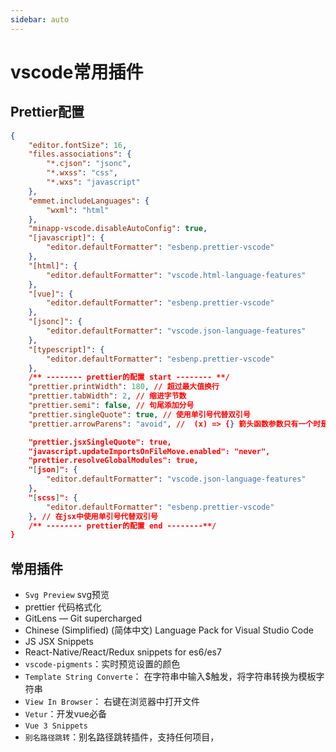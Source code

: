 ```yaml
---
sidebar: auto
---
```


# vscode常用插件

## Prettier配置

```json
{
    "editor.fontSize": 16,
    "files.associations": {
        "*.cjson": "jsonc",
        "*.wxss": "css",
        "*.wxs": "javascript"
    },
    "emmet.includeLanguages": {
        "wxml": "html"
    },
    "minapp-vscode.disableAutoConfig": true,
    "[javascript]": {
        "editor.defaultFormatter": "esbenp.prettier-vscode"
    },
    "[html]": {
        "editor.defaultFormatter": "vscode.html-language-features"
    },
    "[vue]": {
        "editor.defaultFormatter": "esbenp.prettier-vscode"
    },
    "[jsonc]": {
        "editor.defaultFormatter": "vscode.json-language-features"
    },
    "[typescript]": {
        "editor.defaultFormatter": "esbenp.prettier-vscode"
    },
    /** -------- prettier的配置 start -------- **/
    "prettier.printWidth": 180, // 超过最大值换行
    "prettier.tabWidth": 2, // 缩进字节数
    "prettier.semi": false, // 句尾添加分号
    "prettier.singleQuote": true, // 使用单引号代替双引号
    "prettier.arrowParens": "avoid", //  (x) => {} 箭头函数参数只有一个时是否要有小括号。avoid：省略括号

    "prettier.jsxSingleQuote": true,
    "javascript.updateImportsOnFileMove.enabled": "never",
    "prettier.resolveGlobalModules": true,
    "[json]": {
        "editor.defaultFormatter": "vscode.json-language-features"
    },
    "[scss]": {
        "editor.defaultFormatter": "esbenp.prettier-vscode"
    }, // 在jsx中使用单引号代替双引号
    /** -------- prettier的配置 end --------**/
}
```

## 常用插件

- `Svg Preview` svg预览
- prettier 代码格式化
- GitLens — Git supercharged
- Chinese (Simplified) (简体中文) Language Pack for Visual Studio Code
- JS JSX Snippets
- React-Native/React/Redux snippets for es6/es7
- `vscode-pigments`：实时预览设置的颜色
- `Template String Converte`： 在字符串中输入$触发，将字符串转换为模板字符串
- `View In Browser`： 右键在浏览器中打开文件
- `Vetur`：开发vue必备
- `Vue 3 Snippets`
- `别名路径跳转`：别名路径跳转插件，支持任何项目，